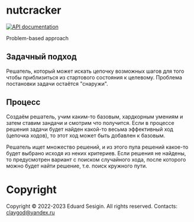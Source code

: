 # nutcracker

[![API documentation](https://godoc.org/github.com/claygod/nutcracker?status.svg)](https://godoc.org/github.com/claygod/nutcracker)

Problem-based approach

## Задачный подход

Решатель, который может искать цепочку возможных шагов для того чтобы приблизиться из стартового состояния к целевому.
Проблема постановки задачи остаётся "снаружи".

## Процесс

Создаём решатель, учим каким-то базовым, хардкорным умениям и затем ставим зандачи и смотрим что получится. 
Если в процессе решения задачи будет найден какой-то весьма эффективный ход (цепочка ходов), то этот ход может быть добавлен к базовым.

Решатель ищет множество решений, и из этого пула решений какое-то будет выбрано исходя из неких критериев.
Если решения не найдены, то предусмотрен вариант с поиском случайного хода, после которого можно будет найти решение, т.е. поиск кружного пути.

# Copyright

Copyright © 2022-2023 Eduard Sesigin. All rights reserved. Contacts: claygod@yandex.ru
